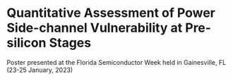 # Quantitative Assessment of Power Side-channel Vulnerability at Pre-silicon Stages

Poster presented at the Florida Semiconductor Week held in Gainesville, FL (23-25 January, 2023)
